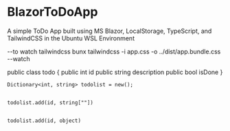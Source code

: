 # BlazorToDoApp
A simple ToDo App built using MS Blazor, LocalStorage, TypeScript, and TailwindCSS in the Ubuntu WSL Environment


--to watch tailwindcss
bunx tailwindcss -i app.css -o ../dist/app.bundle.css --watch


public class todo
{
    public int id
    public string description
    public bool isDone
}


    Dictionary<int, string> todolist = new();


    todolist.add(id, string[""])


    todolist.add(id, object)